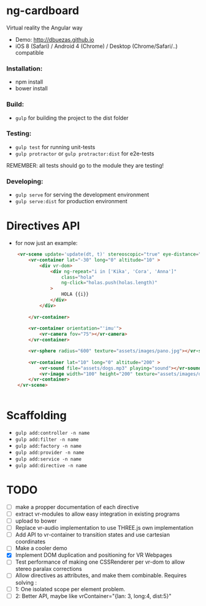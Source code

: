 ng-cardboard
============
Virtual reality the Angular way
- Demo: http://dbuezas.github.io
- iOS 8 (Safari) / Android 4 (Chrome) / Desktop (Chrome/Safari/..) compatible

### Installation:

- npm install
- bower install

### Build:

- `gulp` for building the project to the dist folder

### Testing:
- `gulp test` for running unit-tests
- `gulp protractor` or `gulp protractor:dist` for e2e-tests

REMEMBER: all tests should go to the module they are testing!

### Developing:
- `gulp serve` for serving the development environment
- `gulp serve:dist` for production environment

# Directives API
* for now just an example:
 
```html
    <vr-scene update='update(dt, t)' stereoscopic="true" eye-distance="4">
        <vr-container lat="-30" long="0" altitude="10" >
            <div vr-dom>
                <div ng-repeat="i in ['Kika', 'Cora', 'Anna']" 
                    class="hola" 
                    ng-click="holas.push(holas.length)"
                >
                    HOLA {{i}}
                </div>
            </div>
            
        </vr-container>
        
        <vr-container orientation="'imu'">
            <vr-camera fov="75"></vr-camera>
        </vr-container>

        <vr-sphere radius="600" texture="assets/images/pano.jpg"></vr-sphere>
        
        <vr-container lat="10" long="0" altitude="200" >
            <vr-sound file="assets/dogs.mp3" playing="sound"></vr-sound>
            <vr-image width="100" height="200" texture="assets/images/dog.png"></vr-image>
        </vr-container>
    </vr-scene>
    
```

# Scaffolding

- `gulp add:controller -n name`
- `gulp add:filter -n name`
- `gulp add:factory -n name`
- `gulp add:provider -n name`
- `gulp add:service -n name`
- `gulp add:directive -n name`

# TODO
- [ ] make a propper documentation of each directive
- [ ] extract vr-modules to allow easy integration in existing programs
- [ ] upload to bower
- [ ] Replace vr-audio implementation to use THREE.js own implementation
- [ ] Add API to vr-container to transition states and use cartesian coordinates
- [ ] Make a cooler demo
- [x] Implement DOM duplication and positioning for VR Webpages 
- [ ] Test performance of making one CSSRenderer per vr-dom to allow stereo paralax corrections
- [ ] Allow directives as attributes, and make them combinable. Requires solving :
- [ ] 1: One isolated scope per element problem. 
- [ ] 2: Better API, maybe like vrContainer="{lan: 3, long:4, dist:5}"
